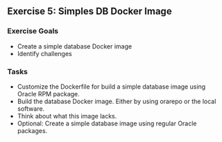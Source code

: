 ## Exercise 5: Simples DB Docker Image

### Exercise Goals

- Create a simple database Docker image
- Identify challenges

### Tasks

- Customize the Dockerfile for build a simple database image using Oracle RPM package.
- Build the database Docker image. Either by using orarepo or the local software.
- Think about what this image lacks.
- Optional: Create a simple database image using regular Oracle packages.
  
<!-- Stuff between the <div class="notes"> will be rendered as pptx slide notes -->
<div class="notes">
</div>

<!-- Stuff between the <div class="no notes"> will not be rendered as pptx slide notes -->
<div class="no notes">
</div>
